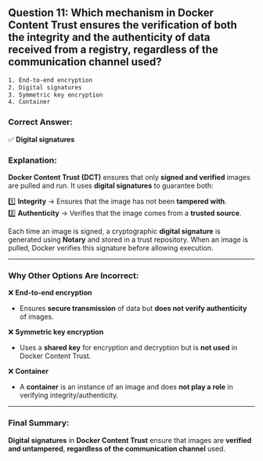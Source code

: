 ## Question 11: Which mechanism in Docker Content Trust ensures the verification of both the integrity and the authenticity of data received from a registry, regardless of the communication channel used?

```sh
1. End-to-end encryption
2. Digital signatures
3. Symmetric key encryption
4. Container
```

### Correct Answer:
✅ **Digital signatures**  

### Explanation:
**Docker Content Trust (DCT)** ensures that only **signed and verified** images are pulled and run. It uses **digital signatures** to guarantee both:

1️⃣ **Integrity** → Ensures that the image has not been **tampered with**.  
2️⃣ **Authenticity** → Verifies that the image comes from a **trusted source**.  

Each time an image is signed, a cryptographic **digital signature** is generated using **Notary** and stored in a trust repository. When an image is pulled, Docker verifies this signature before allowing execution.  

---

### Why Other Options Are Incorrect:
❌ **End-to-end encryption**  
   - Ensures **secure transmission** of data but **does not verify authenticity** of images.  

❌ **Symmetric key encryption**  
   - Uses a **shared key** for encryption and decryption but is **not used** in Docker Content Trust.  

❌ **Container**  
   - A **container** is an instance of an image and does **not play a role** in verifying integrity/authenticity.  

---

### Final Summary:
**Digital signatures** in **Docker Content Trust** ensure that images are **verified and untampered**, **regardless of the communication channel** used.
